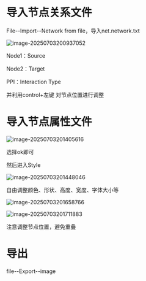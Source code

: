 # 导入节点关系文件

File--Import--Network from file，导入net.network.txt

![image-20250703200937052](./images/README/image-20250703200937052.png)

Node1：Source

Node2：Target

PPI：Interaction Type

并利用control+左键 对节点位置进行调整

# 导入节点属性文件

![image-20250703201405616](./images/README/image-20250703201405616.png)

选择ok即可

然后进入Style

![image-20250703201448046](./images/README/image-20250703201448046.png)

自由调整颜色、形状、高度、宽度、字体大小等

![image-20250703201658766](./images/README/image-20250703201658766.png)

![image-20250703201711883](./images/README/image-20250703201711883.png)

注意调整节点位置，避免重叠

# 导出

file--Export--image